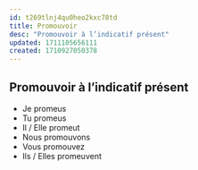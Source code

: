 ```yaml
---
id: t269tlnj4qu0heo2kxc78td
title: Promouvoir
desc: "Promouvoir à l’indicatif présent"
updated: 1711105656111
created: 1710927050378
---
```


## Promouvoir à l’indicatif présent

- Je promeus
- Tu promeus
- Il / Elle promeut
- Nous promouvons
- Vous promouvez
- Ils / Elles promeuvent

